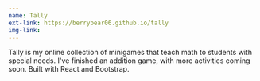 ```yaml
---
name: Tally
ext-link: https://berrybear06.github.io/tally
img-link: 
---
```

Tally is my online collection of minigames that teach math to students with special needs. I've finished an addition game, with more activities coming soon.
Built with React and Bootstrap.
